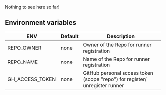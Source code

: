 Nothing to see here so far!

## Environment variables

|ENV|Default|Description|
|---|---|---|
|REPO_OWNER|none|Owner of the Repo for runner registration|
|REPO_NAME|none|Name of the Repo for runner registration|
|GH_ACCESS_TOKEN|none|GitHub personal access token (scope "repo") for register/ unregister runner|
